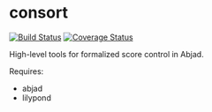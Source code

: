 consort
=======

[![Build Status](https://travis-ci.org/josiah-wolf-oberholtzer/consort.svg?branch=master)](https://travis-ci.org/josiah-wolf-oberholtzer/consort)
[![Coverage Status](https://img.shields.io/coveralls/josiah-wolf-oberholtzer/consort.svg)](https://coveralls.io/r/josiah-wolf-oberholtzer/consort)

High-level tools for formalized score control in Abjad.

Requires:

- abjad
- lilypond
